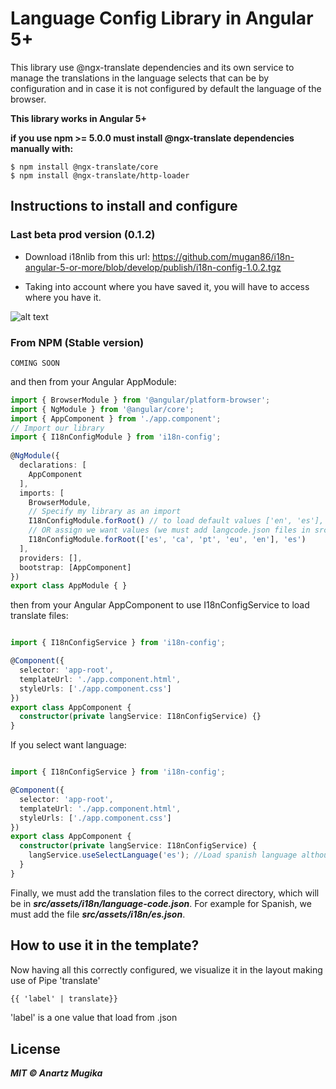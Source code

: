 # Language Config Library in Angular 5+

This library use @ngx-translate dependencies and its own service to manage the translations in the language selects that can be by configuration and in case it is not configured by default the language of the browser.

**This library works in Angular 5+**

**if you use npm >= 5.0.0 must install @ngx-translate dependencies manually with:**
```ssh
$ npm install @ngx-translate/core
$ npm install @ngx-translate/http-loader
```

## Instructions to install and configure

### Last beta prod version (0.1.2)

* Download i18nlib from this url: https://github.com/mugan86/i18n-angular-5-or-more/blob/develop/publish/i18n-config-1.0.2.tgz

* Taking into account where you have saved it, you will have to access where you have it.

![alt text](https://github.com/mugan86/i18n-angular-5-or-more/blob/develop/publish/i18nlib.gif)

### From NPM (Stable version)
```ssh
COMING SOON
```

and then from your Angular AppModule:
```typescript
import { BrowserModule } from '@angular/platform-browser';
import { NgModule } from '@angular/core';
import { AppComponent } from './app.component';
// Import our library
import { I18nConfigModule } from 'i18n-config';
 
@NgModule({
  declarations: [
    AppComponent
  ],
  imports: [
    BrowserModule,
    // Specify my library as an import
    I18nConfigModule.forRoot() // to load default values ['en', 'es'], 'es'
    // OR assign we want values (we must add langcode.json files in src/assets!!!)
    I18nConfigModule.forRoot(['es', 'ca', 'pt', 'eu', 'en'], 'es')
  ],
  providers: [],
  bootstrap: [AppComponent]
})
export class AppModule { }
```

then from your Angular AppComponent to use I18nConfigService to load translate files:

```typescript

import { I18nConfigService } from 'i18n-config';

@Component({
  selector: 'app-root',
  templateUrl: './app.component.html',
  styleUrls: ['./app.component.css']
})
export class AppComponent {
  constructor(private langService: I18nConfigService) {}
}
```

If you select want language:

```typescript

import { I18nConfigService } from 'i18n-config';

@Component({
  selector: 'app-root',
  templateUrl: './app.component.html',
  styleUrls: ['./app.component.css']
})
export class AppComponent {
  constructor(private langService: I18nConfigService) {
    langService.useSelectLanguage('es'); //Load spanish language although i select from config basque
  }
}
```
Finally, we must add the translation files to the correct directory, which will be in ***src/assets/i18n/language-code.json***. For example for Spanish, we must add the file ***src/assets/i18n/es.json***.

## How to use it in the template?

Now having all this correctly configured, we visualize it in the layout making use of Pipe 'translate'

```html
{{ 'label' | translate}}
```

'label' is a one value that load from <language-code>.json

## License

***MIT © Anartz Mugika***

